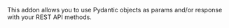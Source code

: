 This addon allows you to use Pydantic objects as params and/or response
with your REST API methods.
